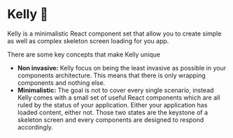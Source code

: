 # Kelly 🌊

Kelly is a minimalistic React component set that allow you to create simple as well as complex skeleton screen loading for you app.

There are some key concepts that make Kelly unique

* **Non invasive:** Kelly focus on being the least invasive as possible in your components architecture. This means that there is only wrapping components and nothing else.
* **Minimalistic:** The goal is not to cover every single scenario, instead Kelly comes with a small set of useful React components which are all ruled by the status of your application. Either your application has loaded content, either not.
Those two states are the keystone of a skeleton screen and every components are designed to respond accordingly.
